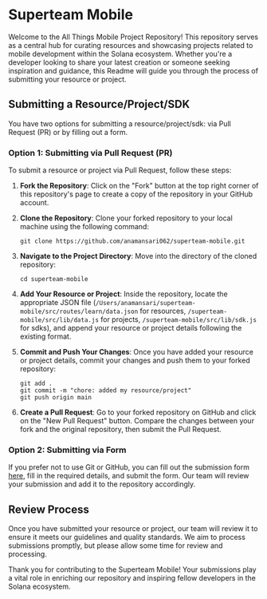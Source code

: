 # Superteam Mobile

Welcome to the All Things Mobile Project Repository! This repository serves as a central hub for curating resources and showcasing projects related to mobile development within the Solana ecosystem. Whether you're a developer looking to share your latest creation or someone seeking inspiration and guidance, this Readme will guide you through the process of submitting your resource or project.

## Submitting a Resource/Project/SDK

You have two options for submitting a resource/project/sdk: via Pull Request (PR) or by filling out a form.

### Option 1: Submitting via Pull Request (PR)

To submit a resource or project via Pull Request, follow these steps:

1. **Fork the Repository**: Click on the "Fork" button at the top right corner of this repository's page to create a copy of the repository in your GitHub account.

2. **Clone the Repository**: Clone your forked repository to your local machine using the following command:
   ```
   git clone https://github.com/anamansari062/superteam-mobile.git
   ```

3. **Navigate to the Project Directory**: Move into the directory of the cloned repository:
   ```
   cd superteam-mobile
   ```

4. **Add Your Resource or Project**: Inside the repository, locate the appropriate JSON file (`/Users/anamansari/superteam-mobile/src/routes/learn/data.json` for resources, `/superteam-mobile/src/lib/data.js` for projects, `/superteam-mobile/src/lib/sdk.js` for sdks), and append your resource or project details following the existing format.

5. **Commit and Push Your Changes**: Once you have added your resource or project details, commit your changes and push them to your forked repository:
   ```
   git add .
   git commit -m "chore: added my resource/project"
   git push origin main
   ```

6. **Create a Pull Request**: Go to your forked repository on GitHub and click on the "New Pull Request" button. Compare the changes between your fork and the original repository, then submit the Pull Request.

### Option 2: Submitting via Form

If you prefer not to use Git or GitHub, you can fill out the submission form [here](https://forms.gle/TgAJFXotyCJxeKLn9), fill in the required details, and submit the form. Our team will review your submission and add it to the repository accordingly.

## Review Process

Once you have submitted your resource or project, our team will review it to ensure it meets our guidelines and quality standards. We aim to process submissions promptly, but please allow some time for review and processing.

Thank you for contributing to the Superteam Mobile! Your submissions play a vital role in enriching our repository and inspiring fellow developers in the Solana ecosystem.
